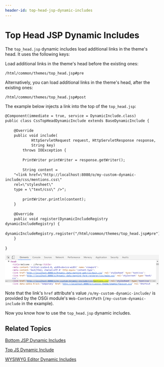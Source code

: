 ```yaml
---
header-id: top-head-jsp-dynamic-includes
---
```


# Top Head JSP Dynamic Includes

The `top_head.jsp` dynamic includes load additional links in the theme's head.
It uses the following keys: 

Load additional links in the theme's head before the existing ones:

    /html/common/themes/top_head.jsp#pre

Alternatively, you can load additional links in the theme's head, after the 
existing ones:

    /html/common/themes/top_head.jsp#post

The example below injects a link into the top of the `top_head.jsp`:

    @Component(immediate = true, service = DynamicInclude.class)
    public class CssTopHeadDynamicInclude extends BaseDynamicInclude {

    	@Override
    	public void include(
    			HttpServletRequest request, HttpServletResponse response,
    			String key)
    		throws IOException {

    		PrintWriter printWriter = response.getWriter();

    		String content = 
        "<link href=\"http://localhost:8080/o/my-custom-dynamic-include/css/mentions.css\" 
        rel=\"stylesheet\" 
        type = \"text/css\" />";
        
    		printWriter.println(content);
    	}

    	@Override
    	public void register(DynamicIncludeRegistry dynamicIncludeRegistry) {
    		dynamicIncludeRegistry.register("/html/common/themes/top_head.jsp#pre");
    	}
      
    }
 
![Figure 1: The top_head pre key loads additional CSS and HTML resources in the head of the theme.](../../../images/dynamic-include-top-head-pre-mentions-css.png) 

Note that the link's `href` attribute's value 
`/o/my-custom-dynamic-include/` is provided by the OSGi module's 
`Web-ContextPath` (`/my-custom-dynamic-include` in the example).

Now you know how to use the `top_head.jsp` dynamic includes.

## Related Topics

[Bottom JSP Dynamic Includes](/docs/7-1/tutorials/-/knowledge_base/t/bottom-jsp-dynamic-includes)

[Top JS Dynamic Include](/docs/7-1/tutorials/-/knowledge_base/t/top-js-dynamic-include)

[WYSIWYG Editor Dynamic Includes](/docs/7-1/tutorials/-/knowledge_base/t/wysiwyg-editor-dynamic-includes)
